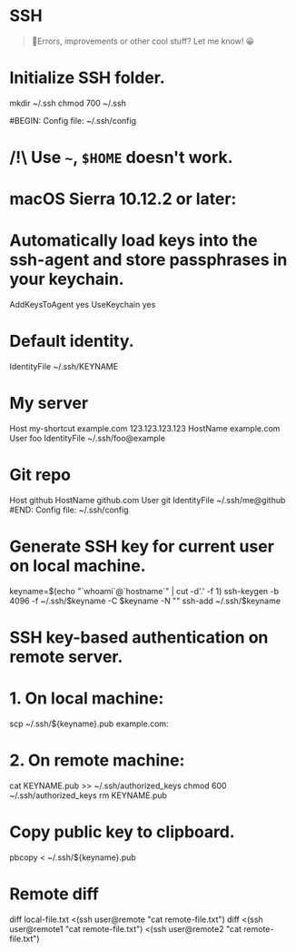 # SSH

> 👋Errors, improvements or other cool stuff? Let me know! 😀


# Initialize SSH folder.
mkdir ~/.ssh
chmod 700 ~/.ssh


#BEGIN: Config file: ~/.ssh/config
# /!\ Use `~`, `$HOME` doesn't work.

# macOS Sierra 10.12.2 or later:
# Automatically load keys into the ssh-agent and store passphrases in your keychain.
AddKeysToAgent yes
UseKeychain yes

# Default identity.
IdentityFile ~/.ssh/KEYNAME


# My server
Host my-shortcut example.com 123.123.123.123
  HostName example.com
  User foo
  IdentityFile ~/.ssh/foo@example

# Git repo
Host github
  HostName github.com
  User git
  IdentityFile ~/.ssh/me@github
#END: Config file: ~/.ssh/config


# Generate SSH key for current user on local machine.
keyname=$(echo "`whoami`@`hostname`" | cut -d'.' -f 1)
ssh-keygen -b 4096 -f ~/.ssh/$keyname -C $keyname -N ""
ssh-add ~/.ssh/$keyname


# SSH key-based authentication on remote server.
# 1. On local machine:
scp ~/.ssh/${keyname}.pub example.com:

# 2. On remote machine:
cat KEYNAME.pub >> ~/.ssh/authorized_keys
chmod 600 ~/.ssh/authorized_keys
rm KEYNAME.pub


# Copy public key to clipboard.
pbcopy < ~/.ssh/${keyname}.pub


# Remote diff
diff local-file.txt <(ssh user@remote "cat remote-file.txt")
diff <(ssh user@remote1 "cat remote-file.txt") <(ssh user@remote2 "cat remote-file.txt")
